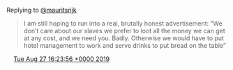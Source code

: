 Replying to [@mauritsrijk](https://twitter.com/DromerDenker/status/1166385007176253440)

> I am still hoping to run into a real, brutally honest advertisement: “We don’t care about our slaves we prefer to loot all the money we can get at any cost, and we need you\. Badly\. Otherwise we would have to put hotel management to work and serve drinks to put bread on the table”

<img src="../../media/tweet.ico" width="12" /> [Tue Aug 27 16:23:56 +0000 2019](https://twitter.com/DromerDenker/status/1166385868833087489)